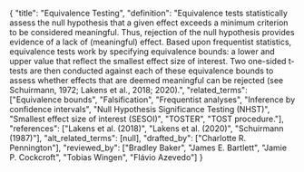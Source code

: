 {
    "title": "Equivalence Testing",
    "definition": "Equivalence tests statistically assess the null hypothesis that a given effect exceeds a minimum criterion to be considered meaningful. Thus, rejection of the null hypothesis provides evidence of a lack of (meaningful) effect. Based upon frequentist statistics, equivalence tests work by specifying equivalence bounds: a lower and upper value that reflect the smallest effect size of interest. Two one-sided t-tests are then conducted against each of these equivalence bounds to assess whether effects that are deemed meaningful can be rejected (see Schuirmann, 1972; Lakens et al., 2018; 2020).",
    "related_terms": ["Equivalence bounds", "Falsification", "Frequentist analyses", "Inference by confidence intervals", "Null Hypothesis Significance Testing (NHST)", "Smallest effect size of interest (SESOI)", "TOSTER", "TOST procedure."],
    "references": ["Lakens et al. (2018)", "Lakens et al. (2020)", "Schuirmann (1987)"],
    "alt_related_terms": [null],
    "drafted_by": ["Charlotte R. Pennington"],
    "reviewed_by": ["Bradley Baker", "James E. Bartlett", "Jamie P. Cockcroft", "Tobias Wingen", "Flávio Azevedo"]
  }
